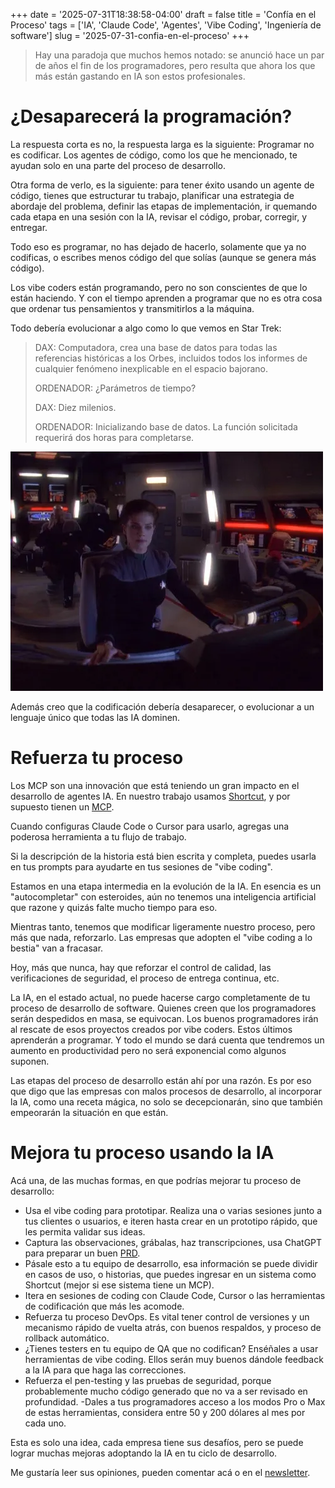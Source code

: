 +++
date = '2025-07-31T18:38:58-04:00'
draft = false
title = 'Confía en el Proceso'
tags = ['IA', 'Claude Code', 'Agentes', 'Vibe Coding', 'Ingeniería de software']
slug = '2025-07-31-confia-en-el-proceso'
+++

> Hay una paradoja que muchos hemos notado: se anunció hace un par de años el fin de los programadores, pero resulta que ahora los que más están gastando en IA son estos profesionales.

# ¿Desaparecerá la programación?

La respuesta corta es no, la respuesta larga es la siguiente: Programar no es codificar. Los agentes de código, como los que he mencionado, te ayudan solo en una parte del proceso de desarrollo.

Otra forma de verlo, es la siguiente: para tener éxito usando un agente de código, tienes que estructurar tu trabajo, planificar una estrategia de abordaje del problema, definir las etapas de implementación, ir quemando cada etapa en una sesión con la IA, revisar el código, probar, corregir, y entregar.

Todo eso es programar, no has dejado de hacerlo, solamente que ya no codificas, o escribes menos código del que solías (aunque se genera más código).

Los vibe coders están programando, pero no son conscientes de que
lo están haciendo. Y con el tiempo aprenden a programar que no es otra cosa que ordenar tus pensamientos y transmitirlos a la máquina.

Todo debería evolucionar a algo como lo que vemos en Star Trek:

> DAX: Computadora, crea una base de datos para todas las referencias históricas a los Orbes, incluidos todos los informes de cualquier fenómeno inexplicable en el espacio bajorano.
>
> ORDENADOR: ¿Parámetros de tiempo?
>
> DAX: Diez milenios.
>
> ORDENADOR: Inicializando base de datos. La función solicitada requerirá dos horas para completarse.

![DS9](ds9.png)

Además creo que la codificación debería desaparecer, o evolucionar a un lenguaje único que todas las IA dominen.

# Refuerza tu proceso

Los MCP son una innovación que está teniendo un gran impacto en el desarrollo de agentes IA. En nuestro trabajo usamos [Shortcut](https://www.shortcut.com/),
y por supuesto tienen un [MCP](https://github.com/useshortcut/mcp-server-shortcut).

Cuando configuras Claude Code o Cursor para usarlo, agregas una poderosa herramienta a tu flujo de trabajo.

Si la descripción de la historia está bien escrita y completa, puedes usarla en tus prompts para ayudarte en tus sesiones de "vibe coding".

Estamos en una etapa intermedia en la evolución de la IA. En esencia es un "autocompletar" con esteroides, aún no tenemos una inteligencia artificial que razone y quizás falte mucho tiempo para eso.

Mientras tanto, tenemos que modificar ligeramente nuestro proceso, pero más que nada, reforzarlo. Las empresas que adopten el "vibe coding a lo bestia" van a fracasar.

Hoy, más que nunca, hay que reforzar el control de calidad, las verificaciones de seguridad, el proceso de entrega continua, etc.

La IA, en el estado actual, no puede hacerse cargo completamente de tu proceso de desarrollo de software. Quienes creen que los programadores serán despedidos en masa, se equivocan. Los buenos programadores irán al rescate
de esos proyectos creados por vibe coders.
Estos últimos aprenderán a programar. Y todo el mundo se dará cuenta que tendremos un aumento en productividad pero no será exponencial como algunos suponen.

Las etapas del proceso de desarrollo están ahí por una razón. Es por eso que digo que las empresas con malos procesos de desarrollo, al incorporar la IA, como una receta mágica, no solo se decepcionarán, sino que también empeorarán la situación en que están.

# Mejora tu proceso usando la IA

Acá una, de las muchas formas, en que podrías mejorar tu
proceso de desarrollo:

- Usa el vibe coding para prototipar. Realiza una o varias sesiones junto a tus clientes o usuarios, e iteren hasta crear en un prototipo rápido, que les permita validar sus ideas.
- Captura las observaciones, grábalas, haz transcripciones, usa ChatGPT para preparar un buen [PRD](https://www.atlassian.com/agile/product-management/requirements).
- Pásale esto a tu equipo de desarrollo, esa información se puede dividir en casos de uso, o historias, que puedes ingresar en un sistema como Shortcut (mejor si ese sistema tiene un MCP).
- Itera en sesiones de coding con Claude Code, Cursor o las herramientas de codificación que más les acomode.
- Refuerza tu proceso  DevOps. Es vital tener control de versiones y un mecanismo rápido de vuelta atrás, con buenos respaldos, y proceso de rollback automático.
- ¿Tienes testers en tu equipo de QA que no codifican? Enséñales a usar
herramientas de vibe coding. Ellos serán muy buenos dándole feedback
a la IA para que haga las correcciones.
- Refuerza el pen-testing y las pruebas de seguridad, porque probablemente mucho código generado que no va a ser revisado en profundidad.
-Dales  a tus programadores acceso a los modos Pro o Max de estas
herramientas, considera entre 50 y 200 dólares al mes por cada uno.

Esta es solo una idea, cada empresa tiene sus desafíos, pero se puede lograr muchas mejoras adoptando la IA en tu ciclo de desarrollo.

Me gustaría leer sus opiniones, pueden comentar acá o en el [newsletter](https://newsletter.lnds.net).
